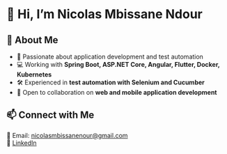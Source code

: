 # 👋 Hi, I’m Nicolas Mbissane Ndour  

## 🚀 About Me  
- 👀 Passionate about application development and test automation  
- 💻 Working with **Spring Boot, ASP.NET Core, Angular, Flutter, Docker, Kubernetes**  
- 🛠️ Experienced in **test automation with Selenium and Cucumber**  
- 💞️ Open to collaboration on **web and mobile application development**  

## 📫 Connect with Me  
📧 Email: nicolasmbissanenour@gmail.com  
🔗 [LinkedIn](https://www.linkedin.com/in/nicolas-mbissane-ndour-41376b19a/)  
